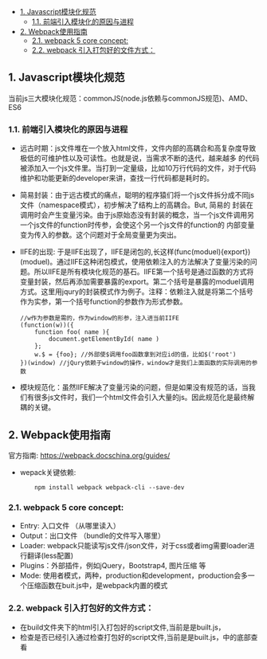 
- [1. Javascript模块化规范](#1-javascript模块化规范)
  - [1.1. 前端引入模块化的原因与进程](#11-前端引入模块化的原因与进程)
- [2. Webpack使用指南](#2-webpack使用指南)
  - [2.1. webpack 5 core concept:](#21-webpack-5-core-concept)
  - [2.2. webpack 引入打包好的文件方式：](#22-webpack-引入打包好的文件方式)

## 1. Javascript模块化规范
当前js三大模块化规范：commonJS(node.js依赖与commonJS规范)、AMD、ES6

### 1.1. 前端引入模块化的原因与进程
- 远古时期：js文件堆在一个放入html文件，文件内部的高耦合和高复杂度导致极低的可维护性以及可读性。也就是说，当需求不断的迭代，越来越多
的代码被添加入一个js文件里。当打到一定量级，比如10万行代码的文件，对于代码维护和功能更新的developer来讲，查找一行代码都是耗时的。

- 简易封装：由于远古模式的痛点，聪明的程序猿们将一个js文件拆分成不同js文件（namespace模式），初步解决了结构上的高耦合。But, 简易的
封装在调用时会产生变量污染。由于js原始态没有封装的概念，当一个js文件调用另一个js文件的function时传参，会使这个另一个js文件的function的
内部变量变为传入的参数。这个问题对于全局变量更为突出。

- IIFE的出现: 于是IIFE出现了，IIFE是闭包的,长这样(func(moduel){export})(moduel)。通过IIFE这种闭包模式，使用依赖注入的方法解决了变量污染的问题。所以IIFE是所有模块化规范的基石。IIFE第一个括号是通过函数的方式将变量封装，然后再添加需要暴露的export。第二个括号是暴露的moduel调用方式。这里用jqury的封装模式作为例子。注释：依赖注入就是将第二个括号作为实参，第一个括号function的参数作为形式参数。
    ```
    //w作为参数是需的，作为window的形参，注入进当前IIFE
    (function(w))({
        function foo( name ){
            document.getElementById( name )
        };
        w.$ = {foo}; //外部使$调用foo函数拿到对应id的值，比如$('root')
    })(window) //jQury依赖于window的操作，window才是我们上面函数的实际调用的参数
    ```
- 模块规范化：虽然IIFE解决了变量污染的问题，但是如果没有规范的话，当我们有很多js文件时，我们一个html文件会引入大量的js。因此规范化是最终解耦的关键。

## 2. Webpack使用指南
官方指南: https://webpack.docschina.org/guides/

- wepack关键依赖: 
    ```
        npm install webpack webpack-cli --save-dev
    ```

### 2.1. webpack 5 core concept:
- Entry: 入口文件 （从哪里读入）
- Output：出口文件 （bundle的文件写入哪里）
- Loader: webpack只能读写js文件/json文件，对于css或者img需要loader进行翻译(less配置)
- Plugins：外部插件，例如jQuery，Bootstrap4, 图片压缩 等
- Mode: 使用者模式，两种，production和development，production会多一个压缩函数在buit.js中，是webpack内置的模式

    
### 2.2. webpack 引入打包好的文件方式：
- 在build文件夹下的html引入打包好的script文件,当前是是built.js，
- 检查是否已经引入通过检查打包好的script文件,当前是是built.js，中的底部查看